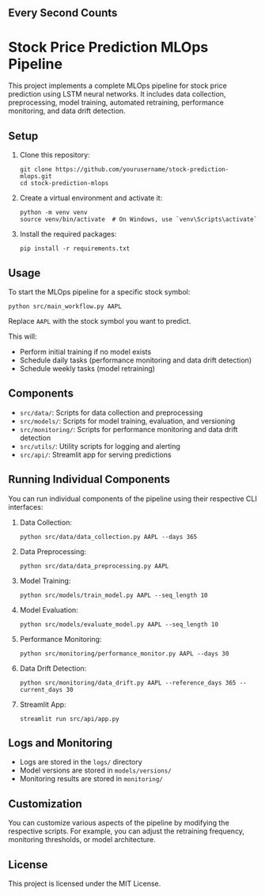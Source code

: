 ## Every Second Counts
# Stock Price Prediction MLOps Pipeline

This project implements a complete MLOps pipeline for stock price prediction using LSTM neural networks. It includes data collection, preprocessing, model training, automated retraining, performance monitoring, and data drift detection.

## Setup

1. Clone this repository:
   ```
   git clone https://github.com/yourusername/stock-prediction-mlops.git
   cd stock-prediction-mlops
   ```

2. Create a virtual environment and activate it:
   ```
   python -m venv venv
   source venv/bin/activate  # On Windows, use `venv\Scripts\activate`
   ```

3. Install the required packages:
   ```
   pip install -r requirements.txt
   ```

## Usage

To start the MLOps pipeline for a specific stock symbol:

```
python src/main_workflow.py AAPL
```

Replace `AAPL` with the stock symbol you want to predict.

This will:
- Perform initial training if no model exists
- Schedule daily tasks (performance monitoring and data drift detection)
- Schedule weekly tasks (model retraining)

## Components

- `src/data/`: Scripts for data collection and preprocessing
- `src/models/`: Scripts for model training, evaluation, and versioning
- `src/monitoring/`: Scripts for performance monitoring and data drift detection
- `src/utils/`: Utility scripts for logging and alerting
- `src/api/`: Streamlit app for serving predictions

## Running Individual Components

You can run individual components of the pipeline using their respective CLI interfaces:

1. Data Collection:
   ```
   python src/data/data_collection.py AAPL --days 365
   ```

2. Data Preprocessing:
   ```
   python src/data/data_preprocessing.py AAPL
   ```

3. Model Training:
   ```
   python src/models/train_model.py AAPL --seq_length 10
   ```

4. Model Evaluation:
   ```
   python src/models/evaluate_model.py AAPL --seq_length 10
   ```

5. Performance Monitoring:
   ```
   python src/monitoring/performance_monitor.py AAPL --days 30
   ```

6. Data Drift Detection:
   ```
   python src/monitoring/data_drift.py AAPL --reference_days 365 --current_days 30
   ```

7. Streamlit App:
   ```
   streamlit run src/api/app.py
   ```

## Logs and Monitoring

- Logs are stored in the `logs/` directory
- Model versions are stored in `models/versions/`
- Monitoring results are stored in `monitoring/`

## Customization
You can customize various aspects of the pipeline by modifying the respective scripts. For example, you can adjust the retraining frequency, monitoring thresholds, or model architecture.


## License
This project is licensed under the MIT License.
